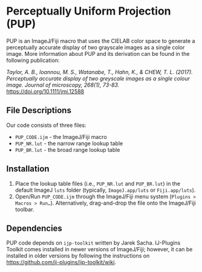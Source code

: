 # Perceptually Uniform Projection (PUP)

PUP is an ImageJ/Fiji macro that uses the CIELAB color space to generate a perceptually accurate display of two grayscale images as a single color image. More information about PUP and its derivation can be found in the following publication:

*Taylor, A. B., Ioannou, M. S., Watanabe, T., Hahn, K., & CHEW, T. L. (2017). Perceptually accurate display of two greyscale images as a single colour image. Journal of microscopy, 268(1), 73-83.* <https://doi.org/10.1111/jmi.12588>

## File Descriptions

Our code consists of three files:

* `PUP_CODE.ijm` - the ImageJ/Fiji macro
* `PUP_NR.lut` - the narrow range lookup table
* `PUP_BR.lut` - the broad range lookup table

## Installation

1. Place the lookup table files (i.e., `PUP_NR.lut` and `PUP_BR.lut`) in the default ImageJ `luts` folder (typically, `ImageJ.app/luts` or `Fiji.app/luts`).
2. Open/Run `PUP_CODE.ijm` through the ImageJ/Fiji menu system (`Plugins > Macros > Run…`).  Alternatively, drag-and-drop the file onto the ImageJ/Fiji toolbar.

## Dependencies

PUP code depends on `ijp-toolkit` written by Jarek Sacha. IJ-Plugins Toolkit comes installed in newer versions of ImageJ/Fiji; however, it can be installed in older versions by following the instructions on <https://github.com/ij-plugins/ijp-toolkit/wiki>.
